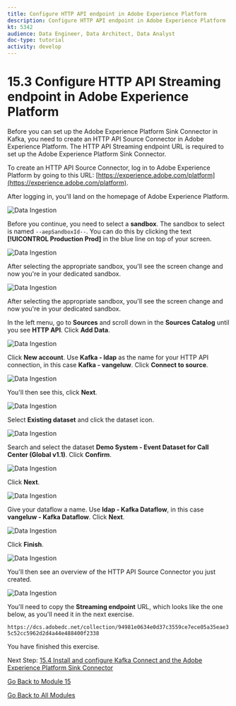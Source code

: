 ```yaml
---
title: Configure HTTP API endpoint in Adobe Experience Platform
description: Configure HTTP API endpoint in Adobe Experience Platform
kt: 5342
audience: Data Engineer, Data Architect, Data Analyst
doc-type: tutorial
activity: develop
---
```

# 15.3 Configure HTTP API Streaming endpoint in Adobe Experience Platform

Before you can set up the Adobe Experience Platform Sink Connector in Kafka, you need to create an HTTP API Source Connector in Adobe Experience Platform. The HTTP API Streaming endpoint URL is required to set up the Adobe Experience Platform Sink Connector.

To create an HTTP API Source Connector, log in to Adobe Experience Platform by going to this URL: [https://experience.adobe.com/platform](https://experience.adobe.com/platform).

After logging in, you'll land on the homepage of Adobe Experience Platform.

![Data Ingestion](./images/home.png)

Before you continue, you need to select a **sandbox**. The sandbox to select is named ``--aepSandboxId--``. You can do this by clicking the text **[!UICONTROL Production Prod]** in the blue line on top of your screen.

![Data Ingestion](./images/sb1.png)

After selecting the appropriate sandbox, you'll see the screen change and now you're in your dedicated sandbox.

![Data Ingestion](./images/sb2.png)

After selecting the appropriate sandbox, you'll see the screen change and now you're in your dedicated sandbox.

In the left menu, go to **Sources** and scroll down in the **Sources Catalog** until you see **HTTP API**. Click **Add Data**.

![Data Ingestion](./images/kaep1.png)

Click **New account**. Use **Kafka - ldap** as the name for your HTTP API connection, in this case **Kafka - vangeluw**. Click **Connect to source**.

![Data Ingestion](./images/kaep2.png)

You'll then see this, click **Next**.

![Data Ingestion](./images/kaep3.png)

Select **Existing dataset** and click the dataset icon.

![Data Ingestion](./images/kaep4.png)

Search and select the dataset **Demo System - Event Dataset for Call Center (Global v1.1)**. Click **Confirm**.

![Data Ingestion](./images/kaep5.png)

Click **Next**.

![Data Ingestion](./images/kaep6.png)

Give your dataflow a name. Use **ldap - Kafka Dataflow**, in this case **vangeluw - Kafka Dataflow**. Click **Next**.

![Data Ingestion](./images/kaep7.png)

Click **Finish**.

![Data Ingestion](./images/kaep8.png)

You'll then see an overview of the HTTP API Source Connector you just created.

![Data Ingestion](./images/kaep9.png)

You'll need to copy the **Streaming endpoint** URL, which looks like the one below, as you'll need it in the next exercise.

`https://dcs.adobedc.net/collection/94981e0634e0d37c3559ce7ece05a35eae35c52cc5962d2d4a44e488400f2338`

You have finished this exercise.

Next Step: [15.4 Install and configure Kafka Connect and the Adobe Experience Platform Sink Connector](./ex4.md)

[Go Back to Module 15](./aep-apache-kafka.md)

[Go Back to All Modules](../../overview.md)
